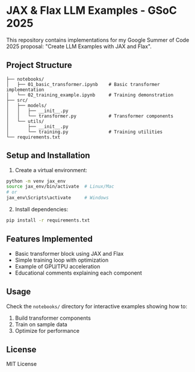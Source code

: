 # JAX & Flax LLM Examples - GSoC 2025 

This repository contains implementations for my Google Summer of Code 2025 proposal: "Create LLM Examples with JAX and Flax".

## Project Structure
```
├── notebooks/
│   ├── 01_basic_transformer.ipynb    # Basic transformer implementation
│   └── 02_training_example.ipynb     # Training demonstration
├── src/
│   ├── models/
│   │   ├── __init__.py
│   │   └── transformer.py            # Transformer components
│   └── utils/
│       ├── __init__.py
│       └── training.py               # Training utilities
└── requirements.txt
```

## Setup and Installation

1. Create a virtual environment:
```bash
python -m venv jax_env
source jax_env/bin/activate  # Linux/Mac
# or
jax_env\Scripts\activate     # Windows
```

2. Install dependencies:
```bash
pip install -r requirements.txt
```

## Features Implemented
- Basic transformer block using JAX and Flax
- Simple training loop with optimization
- Example of GPU/TPU acceleration
- Educational comments explaining each component

## Usage
Check the `notebooks/` directory for interactive examples showing how to:
1. Build transformer components
2. Train on sample data
3. Optimize for performance

## License
MIT License
